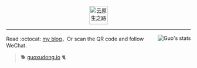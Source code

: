 
<div align="center">
  <a href="https://guoxudong.io">
    <img src="https://tva3.sinaimg.cn/large/ad5fbf65gy1gfm3j2vo79g20b90b9x6r.gif" style="width: 50px;" alt="云原生之路" />
  </a>
</div>

---

<img align="right" src="https://github-readme-stats.vercel.app/api?username=sunny0826&show_icons=true&include_all_commits=true&bg_color=30,e96443,904e95&title_color=fff&text_color=fff" alt="Guo's stats" />

Read :octocat: [my blog](guoxudong.io)，Or scan the QR code and follow WeChat.

> :dog2:  [guoxudong.io](guoxudong.io) :cat2:

